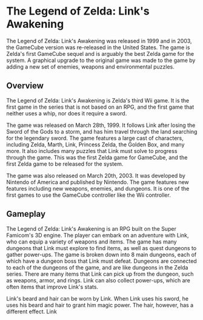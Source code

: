 # The Legend of Zelda: Link's Awakening

The Legend of Zelda: Link's Awakening was released in 1999 and in 2003, the GameCube version was re-released in the United States. The game is Zelda's first GameCube sequel and is arguably the best Zelda game for the system. A graphical upgrade to the original game was made to the game by adding a new set of enemies, weapons and environmental puzzles.

## Overview

The Legend of Zelda: Link's Awakening is Zelda's third Wii game. It is the first game in the series that is not based on an RPG, and the first game that neither uses a whip, nor does it require a sword.

The game was released on March 28th, 1999. It follows Link after losing the Sword of the Gods to a storm, and has him travel through the land searching for the legendary sword. The game features a large cast of characters, including Zelda, Marth, Link, Princess Zelda, the Golden Box, and many more. It also includes many puzzles that Link must solve to progress through the game. This was the first Zelda game for GameCube, and the first Zelda game to be released for the system.

The game was also released on March 20th, 2003. It was developed by Nintendo of America and published by Nintendo. The game features new features including new weapons, enemies, and dungeons. It is one of the first games to use the GameCube controller like the Wii controller.

## Gameplay

The Legend of Zelda: Link's Awakening is an RPG built on the Super Famicom's 3D engine. The player can embark on an adventure with Link, who can equip a variety of weapons and items. The game has many dungeons that Link must explore to find items, as well as quest dungeons to gather power-ups. The game is broken down into 8 main dungeons, each of which have a dungeon boss that Link must defeat. Dungeons are connected to each of the dungeons of the game, and are like dungeons in the Zelda series. There are many items that Link can pick up from the dungeon, such as weapons, armor, and rings. Link can also collect power-ups, which are often items that improve Link's stats.

Link's beard and hair can be worn by Link. When Link uses his sword, he uses his beard and hair to grant him magic power. The hair, however, has a different effect. Link